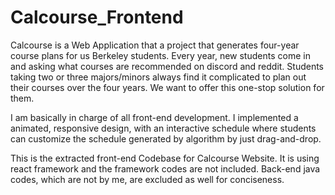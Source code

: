 # Calcourse_Frontend

Calcourse is a Web Application that a project that generates four-year course plans for us Berkeley students. Every year, new students come in and asking what courses are recommended on discord and reddit. Students taking two or three majors/minors always find it complicated to plan out their courses over the four years. We want to offer this one-stop solution for them.

I am basically in charge of all front-end development. I implemented a animated, responsive design, with an interactive schedule where students can customize the schedule generated by algorithm by just drag-and-drop.

This is the extracted front-end Codebase for Calcourse Website. It is using react framework and the framework codes are not included. Back-end java codes, which are not by me, are excluded as well for conciseness.
